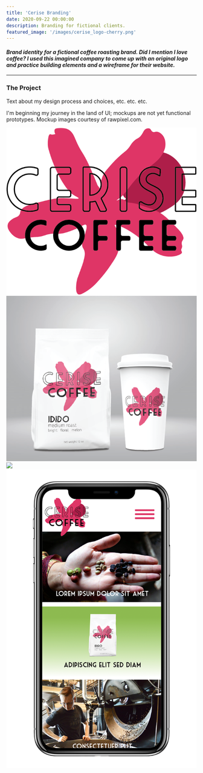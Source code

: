 ```yaml
---
title: 'Cerise Branding'
date: 2020-09-22 00:00:00
description: Branding for fictional clients.
featured_image: '/images/cerise_logo-cherry.png'
---
```

#### <i> Brand identity for a fictional coffee roasting brand. Did I mention I love coffee? I used this imagined company to come up with an original logo and practice building elements and a wireframe for their website. </i>

---

### The Project

Text about my design process and choices, etc. etc. etc.

I'm beginning my journey in the land of UI; mockups are not yet functional prototypes. Mockup images courtesy of rawpixel.com.

<div class="gallery" data-columns="4">
	<img src="/images/cerise_logo-cherry.png">
	<img src="/images/cerise_logo_package2.png">
	<img src="/images/cerise_web_mockup.png">
	<img src="/images/cerise_iphone.png">
</div>
